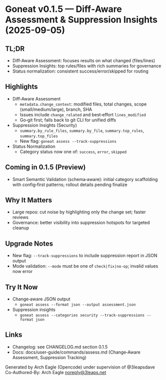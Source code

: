 # Goneat v0.1.5 — Diff‑Aware Assessment & Suppression Insights (2025-09-05)

## TL;DR

- Diff‑Aware Assessment: focuses results on what changed (files/lines)
- Suppression Insights: top rules/files with rich summaries for governance
- Status normalization: consistent success/error/skipped for routing

## Highlights

- Diff‑Aware Assessment
  - `metadata.change_context`: modified files, total changes, scope (small/medium/large), branch, SHA
  - Issues include `change_related` and best‑effort `lines_modified`
  - Go‑git first; falls back to git CLI for unified diffs
- Suppression Insights (Security)
  - `summary.by_rule_files`, `summary.by_file`, `summary.top_rules`, `summary.top_files`
  - New flag: `goneat assess --track-suppressions`
- Status Normalization
  - Category status now one of: `success`, `error`, `skipped`

## Coming in 0.1.5 (Preview)

- Smart Semantic Validation (schema‑aware): initial category scaffolding with config‑first patterns; rollout details pending finalize

## Why It Matters

- Large repos: cut noise by highlighting only the change set; faster reviews
- Governance: better visibility into suppression hotspots for targeted cleanup

## Upgrade Notes

- New flag: `--track-suppressions` to include suppression report in JSON output
- Mode validation: `--mode` must be one of `check|fix|no-op`; invalid values now error

## Try It Now

- Change‑aware JSON output
  - `goneat assess --format json --output assessment.json`
- Suppression insights
  - `goneat assess --categories security --track-suppressions --format json`

## Links

- Changelog: see CHANGELOG.md section 0.1.5
- Docs: docs/user-guide/commands/assess.md (Change‑Aware Assessment, Suppression Tracking)

Generated by Arch Eagle (Opencode) under supervision of @3leapsdave
Co-Authored-By: Arch Eagle <noreply@3leaps.net>
